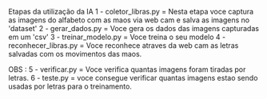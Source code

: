 Etapas da utilização da IA
1 - coletor_libras.py = Nesta etapa voce captura as imagens do alfabeto com as maos via web cam e salva as imagens no 'dataset'
2 - gerar_dados.py = Voce gera os dados das imagens capturadas em um 'csv'
3 - treinar_modelo.py = Voce treina o seu modelo 
4 - reconhecer_libras.py = Voce reconhece atraves da web cam as letras salvadas com os movimentos das maos.

OBS :
5 - verificar.py = Voce verifica quantas imagens foram tiradas por letras.
6 - teste.py = voce consegue verificar quantas imagens estao sendo usadas por letras para o treinamento.
